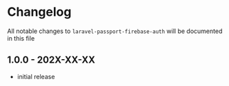 # Changelog

All notable changes to `laravel-passport-firebase-auth` will be documented in this file

## 1.0.0 - 202X-XX-XX

- initial release
